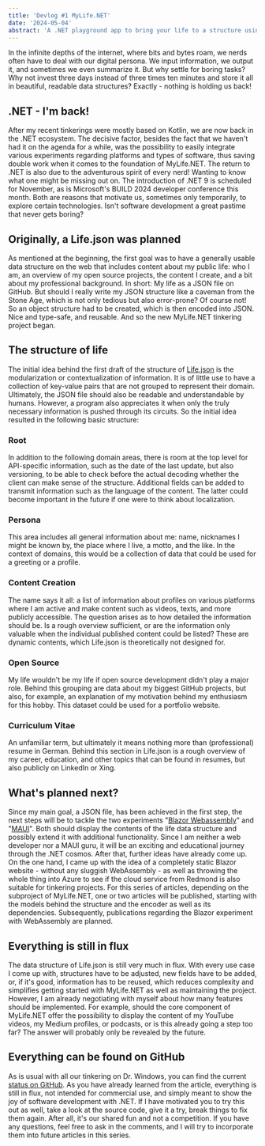 ```yaml
---
title: 'Devlog #1 MyLife.NET'
date: '2024-05-04'
abstract: 'A .NET playground app to bring your life to a structure using Blazor, MAUI, Azure and more'
---
```


In the infinite depths of the internet, where bits and bytes roam, we nerds often have to deal with our digital persona. We input information, we output it, and sometimes we even summarize it. But why settle for boring tasks? Why not invest three days instead of three times ten minutes and store it all in beautiful, readable data structures? Exactly - nothing is holding us back!

.NET - I'm back!
----------------
After my recent tinkerings were mostly based on Kotlin, we are now back in the .NET ecosystem. The decisive factor, besides the fact that we haven't had it on the agenda for a while, was the possibility to easily integrate various experiments regarding platforms and types of software, thus saving double work when it comes to the foundation of MyLife.NET.
The return to .NET is also due to the adventurous spirit of every nerd! Wanting to know what one might be missing out on. The introduction of .NET 9 is scheduled for November, as is Microsoft's BUILD 2024 developer conference this month. Both are reasons that motivate us, sometimes only temporarily, to explore certain technologies. Isn't software development a great pastime that never gets boring?

Originally, a Life.json was planned
------------------------------------
As mentioned at the beginning, the first goal was to have a generally usable data structure on the web that includes content about my public life: who I am, an overview of my open source projects, the content I create, and a bit about my professional background. In short: My life as a JSON file on GitHub.
But should I really write my JSON structure like a caveman from the Stone Age, which is not only tedious but also error-prone? Of course not! So an object structure had to be created, which is then encoded into JSON. Nice and type-safe, and reusable. And so the new MyLife.NET tinkering project began.

The structure of life
-----------------------
The initial idea behind the first draft of the structure of [Life.json](https://github.com/tscholze/dotnet-mylife) is the modularization or contextualization of information. It is of little use to have a collection of key-value pairs that are not grouped to represent their domain. Ultimately, the JSON file should also be readable and understandable by humans. However, a program also appreciates it when only the truly necessary information is pushed through its circuits.
So the initial idea resulted in the following basic structure:

### Root
In addition to the following domain areas, there is room at the top level for API-specific information, such as the date of the last update, but also versioning, to be able to check before the actual decoding whether the client can make sense of the structure. Additional fields can be added to transmit information such as the language of the content. The latter could become important in the future if one were to think about localization.
### Persona
This area includes all general information about me: name, nicknames I might be known by, the place where I live, a motto, and the like. In the context of domains, this would be a collection of data that could be used for a greeting or a profile.
### Content Creation
The name says it all: a list of information about profiles on various platforms where I am active and make content such as videos, texts, and more publicly accessible. The question arises as to how detailed the information should be. Is a rough overview sufficient, or are the information only valuable when the individual published content could be listed? These are dynamic contents, which Life.json is theoretically not designed for.
### Open Source
My life wouldn't be my life if open source development didn't play a major role. Behind this grouping are data about my biggest GitHub projects, but also, for example, an explanation of my motivation behind my enthusiasm for this hobby. This dataset could be used for a portfolio website.
### Curriculum Vitae
An unfamiliar term, but ultimately it means nothing more than (professional) resume in German. Behind this section in Life.json is a rough overview of my career, education, and other topics that can be found in resumes, but also publicly on LinkedIn or Xing.

What's planned next?
-----------------------
Since my main goal, a JSON file, has been achieved in the first step, the next steps will be to tackle the two experiments "[Blazor Webassembly](https://dotnet.microsoft.com/en-us/apps/aspnet/web-apps/blazor)" and "[MAUI](https://dotnet.microsoft.com/en-us/apps/maui)". Both should display the contents of the life data structure and possibly extend it with additional functionality. Since I am neither a web developer nor a MAUI guru, it will be an exciting and educational journey through the .NET cosmos.
After that, further ideas have already come up. On the one hand, I came up with the idea of a completely static Blazor website - without any sluggish WebAssembly - as well as throwing the whole thing into Azure to see if the cloud service from Redmond is also suitable for tinkering projects.
For this series of articles, depending on the subproject of MyLife.NET, one or two articles will be published, starting with the models behind the structure and the encoder as well as its dependencies. Subsequently, publications regarding the Blazor experiment with WebAssembly are planned.

Everything is still in flux
-----------------------
The data structure of Life.json is still very much in flux. With every use case I come up with, structures have to be adjusted, new fields have to be added, or, if it's good, information has to be reused, which reduces complexity and simplifies getting started with MyLife.NET as well as maintaining the project.
However, I am already negotiating with myself about how many features should be implemented. For example, should the core component of MyLife.NET offer the possibility to display the content of my YouTube videos, my Medium profiles, or podcasts, or is this already going a step too far? The answer will probably only be revealed by the future.

Everything can be found on GitHub
------------------------------
As is usual with all our tinkering on Dr. Windows, you can find the current [status on GitHub](https://github.com/tscholze/dotnet-mylife). As you have already learned from the article, everything is still in flux, not intended for commercial use, and simply meant to show the joy of software development with .NET. If I have motivated you to try this out as well, take a look at the source code, give it a try, break things to fix them again. After all, it's our shared fun and not a competition.
If you have any questions, feel free to ask in the comments, and I will try to incorporate them into future articles in this series.